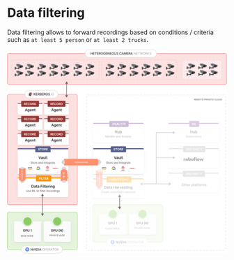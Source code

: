 # Data filtering

Data filtering allows to forward recordings based on conditions / criteria such as `at least 5 person` or `at least 2 trucks`.

![Data filtering with Kerberos Vault](./assets/images/data-filtering-with-kerberos-vault.png)
